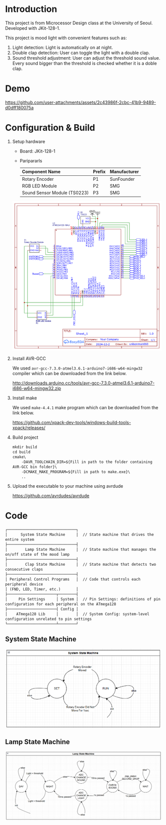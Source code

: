 # Introduction
This project is from Microcessor Design class at the University of Seoul. Developed with JKit-128-1.

This project is mood light with convenient features such as:
1. Light detection: Light is automatically on at night.
2. Double clap detection: User can toggle the light with a double clap.
3. Sound threshold adjustment: User can adjust the threshold sound value. Every sound bigger than the threshold is checked whether it is a doble clap.

# Demo

https://github.com/user-attachments/assets/2c43986f-2cbc-41b9-9489-d0dff180075a

# Configuration & Build
1. Setup hardware
    
    - Board: JKit-128-1
    - Paripararls

        | Component Name       | Prefix | Manufacturer |
        |---------------------|--------|--------------|
        | Rotary Encoder       | P1     | SunFounder   |
        | RGB LED Module       | P2     | SMG          |
        | Sound Sensor Module (TS0223) | P3     | SMG   



    ![](assets/circuit.png)

2. Install AVR-GCC

    We used `avr-gcc-7.3.0-atmel3.6.1-arduino7-i686-w64-mingw32` compiler which can be downloaded from the link below.

    http://downloads.arduino.cc/tools/avr-gcc-7.3.0-atmel3.6.1-arduino7-i686-w64-mingw32.zip

3. Install make

    We used `make-4.4.1` make program which can be downloaded from the link below.

    https://github.com/xpack-dev-tools/windows-build-tools-xpack/releases/

4. Build project
    ```
    mkdir build
    cd build
    cmake\
        -DAVR_TOOLCHAIN_DIR=${Fill in path to the folder containing AVR-GCC bin folder}\
        -DCMAKE_MAKE_PROGRAM=${Fill in path to make.exe}\
        ..
    ```

5. Upload the executable to your machine using avrdude

    https://github.com/avrdudes/avrdude


# Code
```
┌───────────────────────────────┐
│      System State Machine     │  // State machine that drives the entire system
├───────────────────────────────┤
│        Lamp State Machine     │  // State machine that manages the on/off state of the mood lamp
├───────────────────────────────┤
│        Clap State Machine     │  // State machine that detects two consecutive claps
├───────────────────────────────┤
│ Peripheral Control Programs   │  // Code that controls each peripheral device
│ (FND, LED, Timer, etc.)       │
├──────────────────────┬────────┤
│     Pin Settings     │ System │  // Pin Settings: definitions of pin configuration for each peripheral on the ATmega128
├──────────────────────┤ Config │
│    ATmega128 Lib     │        │  // System Config: system-level configuration unrelated to pin settings
└──────────────────────┴────────┘
```

## System State Machine
![](assets/system_state_machine.png)

## Lamp State Machine
![](assets/lamp_state_machine.png)
